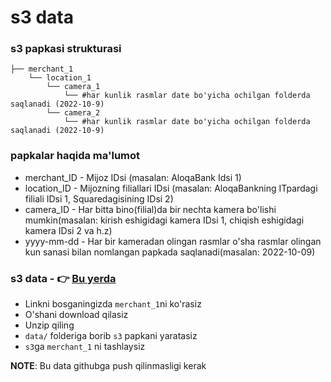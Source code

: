 # s3 data
### s3 papkasi strukturasi

    ├── merchant_1
        └── location_1
            └── camera_1
                └── #har kunlik rasmlar date bo'yicha ochilgan folderda saqlanadi (2022-10-9)
            └── camera_2
                └── #har kunlik rasmlar date bo'yicha ochilgan folderda saqlanadi (2022-10-9)

### papkalar haqida ma'lumot
* merchant_ID - Mijoz IDsi (masalan: AloqaBank Idsi 1)
* location_ID - Mijozning filiallari IDsi (masalan: AloqaBankning ITpardagi filiali IDsi 1, Squaredagisining IDsi 2)
* camera_ID - Har bitta bino(filial)da bir nechta kamera bo'lishi mumkin(masalan: kirish eshigidagi kamera IDsi 1, chiqish eshigidagi kamera IDsi 2 va h.z)
* yyyy-mm-dd - Har bir kameradan olingan rasmlar o'sha rasmlar olingan kun sanasi bilan nomlangan papkada saqlanadi(masalan: 2022-10-09)


### s3 data - :point_right: [Bu yerda](https://drive.google.com/drive/folders/18A2Ehy1_ZwvIdjRTQ-4alojpUGQOZ3OE?usp=sharing)

- Linkni bosganingizda `merchant_1`ni ko'rasiz 
- O'shani download qilasiz
- Unzip qiling 
- `data/` folderiga borib `s3` papkani yaratasiz  
- `s3`ga `merchant_1` ni tashlaysiz

**NOTE**: Bu data githubga push qilinmasligi kerak

